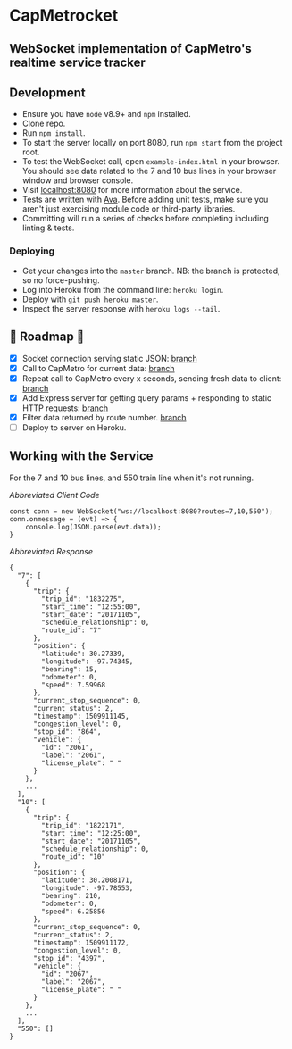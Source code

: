 # CapMetrocket
## WebSocket implementation of CapMetro's realtime service tracker

## Development

- Ensure you have `node` v8.9+ and `npm` installed.
- Clone repo.
- Run `npm install`.
- To start the server locally on port 8080, run `npm start` from the project root.
- To test the WebSocket call, open `example-index.html` in your browser. You should see data related to the 7 and 10 bus lines in your browser window and browser console.
- Visit [localhost:8080](localhost:8080) for more information about the service.
- Tests are written with [Ava](https://github.com/ava/ava). Before adding unit tests, make sure you aren't just exercising module code or third-party libraries.
- Committing will run a series of checks before completing including linting & tests.

### Deploying

- Get your changes into the `master` branch. NB: the branch is protected, so no force-pushing.
- Log into Heroku from the command line: `heroku login`.
- Deploy with `git push heroku master`.
- Inspect the server response with `heroku logs --tail`.

## 🚌  Roadmap 🚌

- [x] Socket connection serving static JSON: [branch](https://github.com/chrisbodhi/cap-metrocket/tree/implement-ws)
- [x] Call to CapMetro for current data: [branch](https://github.com/chrisbodhi/cap-metrocket/tree/get-live-data)
- [x] Repeat call to CapMetro every x seconds, sending fresh data to client: [branch](https://github.com/chrisbodhi/cap-metrocket/tree/call-cap-metro)
- [x] Add Express server for getting query params + responding to static HTTP requests: [branch](https://github.com/chrisbodhi/cap-metrocket/tree/add-express-server)
- [x] Filter data returned by route number. [branch](https://github.com/chrisbodhi/cap-metrocket/tree/filter-response)
- [ ] Deploy to server on Heroku.

## Working with the Service


For the 7 and 10 bus lines, and 550 train line when it's not running.

_Abbreviated Client Code_

```
const conn = new WebSocket("ws://localhost:8080?routes=7,10,550");
conn.onmessage = (evt) => {
    console.log(JSON.parse(evt.data));
}
```

_Abbreviated Response_

```
{
  "7": [
    {
      "trip": {
        "trip_id": "1832275",
        "start_time": "12:55:00",
        "start_date": "20171105",
        "schedule_relationship": 0,
        "route_id": "7"
      },
      "position": {
        "latitude": 30.27339,
        "longitude": -97.74345,
        "bearing": 15,
        "odometer": 0,
        "speed": 7.59968
      },
      "current_stop_sequence": 0,
      "current_status": 2,
      "timestamp": 1509911145,
      "congestion_level": 0,
      "stop_id": "864",
      "vehicle": {
        "id": "2061",
        "label": "2061",
        "license_plate": " "
      }
    },
    ...
  ],
  "10": [
    {
      "trip": {
        "trip_id": "1822171",
        "start_time": "12:25:00",
        "start_date": "20171105",
        "schedule_relationship": 0,
        "route_id": "10"
      },
      "position": {
        "latitude": 30.2008171,
        "longitude": -97.78553,
        "bearing": 210,
        "odometer": 0,
        "speed": 6.25856
      },
      "current_stop_sequence": 0,
      "current_status": 2,
      "timestamp": 1509911172,
      "congestion_level": 0,
      "stop_id": "4397",
      "vehicle": {
        "id": "2067",
        "label": "2067",
        "license_plate": " "
      }
    },
    ...
  ],
  "550": []
}
```
